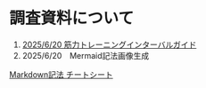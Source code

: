 # 調査資料について

1. [2025/6/20 筋力トレーニングインターバルガイド](https://11hanshu11.github.io/shu.Github.io/Muscle%20training%20interval%20optimisation%20guide.html)
2. 2025/6/20　Mermaid記法画像生成


[Markdown記法 チートシート](https://qiita.com/JavaLangRuntimeException/items/329eb92a47a07ff4dde8)
